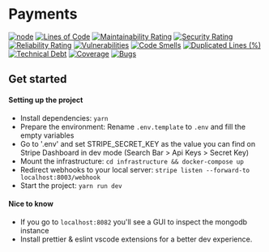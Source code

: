 # Payments

[![node](https://img.shields.io/badge/node-20-iron)](https://nodejs.org/download/release/latest-iron/)
[![Lines of Code](https://sonarcloud.io/api/project_badges/measure?project=internxt_payments-server&metric=ncloc)](https://sonarcloud.io/summary/new_code?id=internxt_payments-server)
[![Maintainability Rating](https://sonarcloud.io/api/project_badges/measure?project=internxt_payments-server&metric=sqale_rating)](https://sonarcloud.io/summary/new_code?id=internxt_payments-server)
[![Security Rating](https://sonarcloud.io/api/project_badges/measure?project=internxt_payments-server&metric=security_rating)](https://sonarcloud.io/summary/new_code?id=internxt_payments-server)
[![Reliability Rating](https://sonarcloud.io/api/project_badges/measure?project=internxt_payments-server&metric=reliability_rating)](https://sonarcloud.io/summary/new_code?id=internxt_payments-server)
[![Vulnerabilities](https://sonarcloud.io/api/project_badges/measure?project=internxt_payments-server&metric=vulnerabilities)](https://sonarcloud.io/summary/new_code?id=internxt_payments-server)
[![Code Smells](https://sonarcloud.io/api/project_badges/measure?project=internxt_payments-server&metric=code_smells)](https://sonarcloud.io/summary/new_code?id=internxt_payments-server)
[![Duplicated Lines (%)](https://sonarcloud.io/api/project_badges/measure?project=internxt_payments-server&metric=duplicated_lines_density)](https://sonarcloud.io/summary/new_code?id=internxt_payments-server)
[![Technical Debt](https://sonarcloud.io/api/project_badges/measure?project=internxt_payments-server&metric=sqale_index)](https://sonarcloud.io/summary/new_code?id=internxt_payments-server)
[![Coverage](https://sonarcloud.io/api/project_badges/measure?project=internxt_payments-server&metric=coverage)](https://sonarcloud.io/summary/new_code?id=internxt_payments-server)
[![Bugs](https://sonarcloud.io/api/project_badges/measure?project=internxt_payments-server&metric=bugs)](https://sonarcloud.io/summary/new_code?id=internxt_payments-server)

## Get started

#### Setting up the project
- Install dependencies: `yarn`
- Prepare the environment: Rename `.env.template` to `.env` and fill the empty variables
- Go to '.env' and set STRIPE_SECRET_KEY as the value you can find on Stripe Dashboard in dev mode (Search Bar > Api Keys > Secret Key)
- Mount the infrastructure: `cd infrastructure && docker-compose up`
- Redirect webhooks to your local server: `stripe listen --forward-to localhost:8003/webhook`
- Start the project: `yarn run dev`

#### Nice to know
- If you go to `localhost:8082` you'll see a GUI to inspect the mongodb instance
- Install prettier & eslint vscode extensions for a better dev experience.
